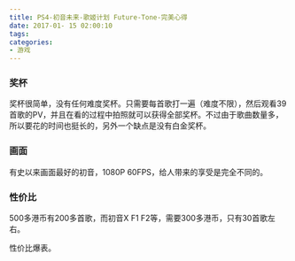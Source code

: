 ```yaml
---
title: PS4-初音未来-歌姬计划 Future-Tone-完美心得
date: 2017-01- 15 02:00:10
tags:
categories:
- 游戏
---
```


### 奖杯

奖杯很简单，没有任何难度奖杯。只需要每首歌打一遍（难度不限），然后观看39首歌的PV，并且在看的过程中拍照就可以获得全部奖杯。不过由于歌曲数量多，所以要花的时间也挺长的，另外一个缺点是没有白金奖杯。

### 画面

有史以来画面最好的初音，1080P 60FPS，给人带来的享受是完全不同的。

### 性价比

500多港币有200多首歌，而初音X F1 F2等，需要300多港币，只有30首歌左右。

性价比爆表。

